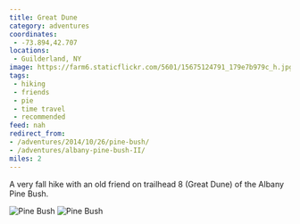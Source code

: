 ```yaml
---
title: Great Dune
category: adventures
coordinates:
 - -73.894,42.707
locations:
 - Guilderland, NY
image: https://farm6.staticflickr.com/5601/15675124791_179e7b979c_h.jpg
tags:
 - hiking
 - friends
 - pie
 - time travel
 - recommended
feed: nah
redirect_from: 
- /adventures/2014/10/26/pine-bush/
- /adventures/albany-pine-bush-II/
miles: 2
---
```


A very fall hike with an old friend on trailhead 8 (Great Dune) of the Albany Pine Bush.

<div class="photos">

<img src="https://farm6.staticflickr.com/5601/15675124791_179e7b979c_h.jpg"  alt="Pine Bush" class="img-wide"> 
<img src="https://farm4.staticflickr.com/3955/15491660068_88e8fe2ec1_h.jpg" class="img-tall" alt="Pine Bush">
</div>
